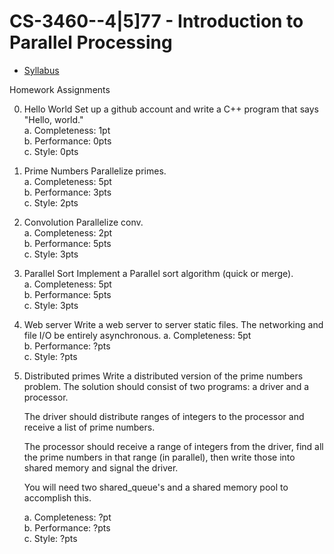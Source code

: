 # CS-3460--4|5]77 - Introduction to Parallel Processing

- [Syllabus](https://github.com/tosutton/CS-3460/blob/master/syllabus.md)

Homework Assignments

0.	Hello World
	Set up a github account and write a C++ program that says "Hello, world."  
	a. Completeness: 1pt  
	b. Performance: 0pts  
	c. Style: 0pts  
	
1.	Prime Numbers
	Parallelize primes.  
	a. Completeness: 5pt  
	b. Performance: 3pts  
	c. Style: 2pts  

2.	Convolution
	Parallelize conv.  
	a. Completeness: 2pt  
	b. Performance: 5pts  
	c. Style: 3pts  

3.	Parallel Sort
	Implement a Parallel sort algorithm (quick or merge).  
	a. Completeness: 5pt  
	b. Performance: 5pts  
	c. Style: 3pts  

3.	Web server
	Write a web server to server static files.  The networking and file I/O be entirely asynchronous.
	a. Completeness: 5pt  
	b. Performance: ?pts  
	c. Style: ?pts  
	
4.  Distributed primes
	Write a distributed version of the prime numbers problem.  The solution
	should consist of two programs: a driver and a processor.  
	
	The driver should distribute ranges of integers to the processor and receive a list of prime numbers.
	
	The processor should receive a range of integers from the driver, 
	find all the prime numbers in that range (in parallel), then write those into shared memory and signal the driver.
	
	You will need two shared_queue's and a shared memory pool to accomplish this.
	
	a. Completeness: ?pt  
	b. Performance: ?pts  
	c. Style: ?pts  
	